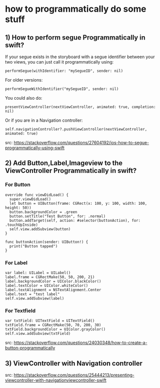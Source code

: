 # how to programmatically do some stuff

## 1) How to perform segue Programmatically in swift?

If your segue exists in the storyboard with a segue identifier between your two views, you can just call it programmatically using:

    performSegue(withIdentifier: "mySegueID", sender: nil)
   
For older versions:

    performSegueWithIdentifier("mySegueID", sender: nil)
   
You could also do:

    presentViewController(nextViewController, animated: true, completion: nil)
  
Or if you are in a Navigation controller:

    self.navigationController?.pushViewController(nextViewController, animated: true)

src: https://stackoverflow.com/questions/27604192/ios-how-to-segue-programmatically-using-swift

## 2) Add Button,Label,Imageview to the ViewController Programmatically in swift?

### For Button

    override func viewDidLoad() {
      super.viewDidLoad()
      let button = UIButton(frame: CGRect(x: 100, y: 100, width: 100, height: 50))
      button.backgroundColor = .green
      button.setTitle("Test Button", for: .normal)
      button.addTarget(self, action: #selector(buttonAction), for: .touchUpInside)
      self.view.addSubview(button)
    }

    func buttonAction(sender: UIButton!) {
      print("Button tapped")
    }

### For Label

    var label: UILabel = UILabel()
    label.frame = CGRectMake(50, 50, 200, 21)
    label.backgroundColor = UIColor.blackColor()
    label.textColor = UIColor.whiteColor()
    label.textAlignment = NSTextAlignment.Center
    label.text = "test label"
    self.view.addSubview(label)
    
### For Textfield

    var txtField: UITextField = UITextField()
    txtField.frame = CGRectMake(50, 70, 200, 30)
    txtField.backgroundColor = UIColor.grayColor()
    self.view.addSubview(txtField)

src: https://stackoverflow.com/questions/24030348/how-to-create-a-button-programmatically

## 3) ViewController with Navigation controller

src: https://stackoverflow.com/questions/25444213/presenting-viewcontroller-with-navigationviewcontroller-swift
